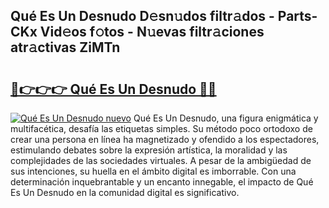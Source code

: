 ## Qué Es Un Desnudo D𝚎sn𝚞dos filtr𝚊dos - Parts-CKx Vid𝚎os f𝚘tos - N𝚞evas filtr𝚊ciones atr𝚊ctivas ZiMTn

# <h2><a href="http://mb1cu4.tromn.icu/?c=Qu%c3%a9+Es+Un+Desnudo">🔗👉👉👉 Qué Es Un Desnudo 🔗🔗</a></h2>

[![Qué Es Un Desnudo nuevo](https://i.imgur.com/pEAQMta.gif)](http://mb1cu4.tromn.icu/?c=Qu%c3%a9+Es+Un+Desnudo)
Qué Es Un Desnudo, una figura enigmática y multifacética, desafía las etiquetas simples. Su método poco ortodoxo de crear una persona en línea ha magnetizado y ofendido a los espectadores, estimulando debates sobre la expresión artística, la moralidad y las complejidades de las sociedades virtuales. A pesar de la ambigüedad de sus intenciones, su huella en el ámbito digital es imborrable. Con una determinación inquebrantable y un encanto innegable, el impacto de Qué Es Un Desnudo en la comunidad digital es significativo.
